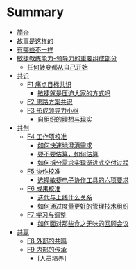 # Summary

* [简介](README.md)
* [故事是这样的](01_The_Story.md)
* [有哪些不一样](02_The_Differences.md)
* [敏捷教练能力-领导力的重要组成部分]()
    * [任何转变都从自己开始]()
* [共识](design_alliance.md)
    * [F1 痛点目标共识](F1.md)
        * [敏捷就是压迫大家的方式吗]()
    * [F2 思路方案共识]()
    * [F3 形成领导力小组]()
        * [自组织的理想与现实]()
* [共创](co_create.md)
    * [F4 工作项校准]()
        * [如何快速地澄清需求](requirement_calibration.md)
        * [要不要估算，如何估算]()
        * [如何拆分需求实现渐进式交付过程](split_requirement.md)
    * [F5 协作校准](F5.md)
        * [选择敏捷电子协作工具的六项要求](collaboration_tools_selection.md)
    * [F6 成果校准]()
        * [迭代与上线什么关系]()
        * [如何通过度量更好的管理技术组织](measurement.md)
    * [F7 学习与调整](F7.md)
        * [如何面对那些食之无味的回顾会议]()
* [共赢]()
    * [F8 外部的共鸣]()
    * [F9 内部的传承]()
        * [人员培养]



